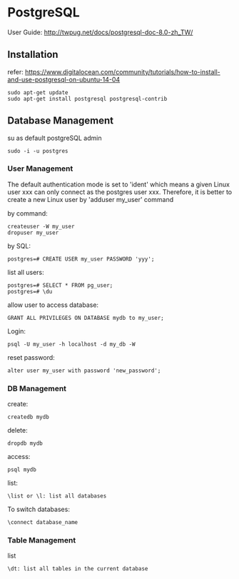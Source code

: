 # PostgreSQL 

User Guide: http://twpug.net/docs/postgresql-doc-8.0-zh_TW/

## Installation

refer: https://www.digitalocean.com/community/tutorials/how-to-install-and-use-postgresql-on-ubuntu-14-04

```
sudo apt-get update
sudo apt-get install postgresql postgresql-contrib
```

## Database Management

su as default postgreSQL admin

```
sudo -i -u postgres
```

### User Management

The default authentication mode is set to 'ident' 
which means a given Linux user xxx can only connect as the postgres user xxx.
Therefore, it is better to create a new Linux user by 'adduser my_user' command

by command:
```
createuser -W my_user
dropuser my_user
```

by SQL:
```
postgres=# CREATE USER my_user PASSWORD 'yyy';
```

list all users:
```
postgres=# SELECT * FROM pg_user;
postgres=# \du 
```

allow user to access database:
```
GRANT ALL PRIVILEGES ON DATABASE mydb to my_user;
```

Login:
```
psql -U my_user -h localhost -d my_db -W
```

reset password:
```
alter user my_user with password 'new_password';
```


### DB Management

create:
```
createdb mydb
```

delete:
```
dropdb mydb
```

access:
```
psql mydb
```

list:
```
\list or \l: list all databases
```


To switch databases:

```
\connect database_name
```

### Table Management

list
``` 
\dt: list all tables in the current database
```


